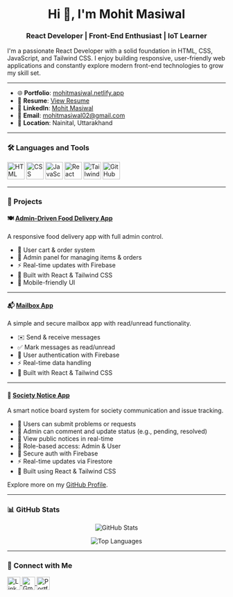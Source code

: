   <h1 align="center">Hi 👋, I'm Mohit Masiwal</h1>
<h3 align="center">React Developer | Front-End Enthusiast | IoT Learner</h3>

I'm a passionate React Developer with a solid foundation in HTML, CSS, JavaScript, and Tailwind CSS. I enjoy building responsive, user-friendly web applications and constantly explore modern front-end technologies to grow my skill set.

---

- 🌐 **Portfolio**: [mohitmasiwal.netlify.app](https://curious-frangollo-29cca9.netlify.app/)
- 📄 **Resume**: [View Resume](https://drive.google.com/file/d/1vVeyYM1X-s08C2U-f4PoTGeClW-YL65-/view?usp=sharing)
- 💼 **LinkedIn**: [Mohit Masiwal](https://www.linkedin.com/in/mohit-masiwal-0b08b1324)
- 📧 **Email**: mohitmasiwal02@gmail.com
- 📍 **Location**: Nainital, Uttarakhand

---

### 🛠 Languages and Tools

<p align="left">
  <img src="https://img.icons8.com/color/48/000000/html-5.png" alt="HTML" height="40"/>
  <img src="https://img.icons8.com/color/48/000000/css3.png" alt="CSS" height="40"/>
  <img src="https://img.icons8.com/color/48/000000/javascript.png" alt="JavaScript" height="40"/>
  <img src="https://img.icons8.com/color/48/000000/react-native.png" alt="React" height="40"/>
  <img src="https://img.icons8.com/color/48/000000/tailwindcss.png" alt="Tailwind CSS" height="40"/>
  <img src="https://img.icons8.com/color/48/000000/github.png" alt="GitHub" height="40"/>
</p>

---

### 📂 Projects

#### 🍽️ [Admin-Driven Food Delivery App](https://github.com/mohitmasiwal/Adminfoodapp)  
A responsive food delivery app with full admin control.  
- 🛒 User cart & order system  
- 🔐 Admin panel for managing items & orders  
- ⚡ Real-time updates with Firebase  
- 🎨 Built with React & Tailwind CSS  
- 📱 Mobile-friendly UI  

---

#### 📬 [Mailbox App](https://github.com/mohitmasiwal/mailbox)  
A simple and secure mailbox app with read/unread functionality.  
- ✉️ Send & receive messages  
- ✅ Mark messages as read/unread  
- 🔐 User authentication with Firebase  
- ⚡ Real-time data handling  
- 🎨 Built with React & Tailwind CSS  

---

#### 🏢 [Society Notice App](https://github.com/mohitmasiwal/society_noticebord)  
A smart notice board system for society communication and issue tracking.  
- 📝 Users can submit problems or requests  
- 💬 Admin can comment and update status (e.g., pending, resolved)  
- 📢 View public notices in real-time  
- 👥 Role-based access: Admin & User  
- 🔐 Secure auth with Firebase  
- ⚡ Real-time updates via Firestore  
- 🎨 Built using React & Tailwind CSS  

Explore more on my [GitHub Profile](https://github.com/mohitmasiwal).

---

### 📊 GitHub Stats

<p align="center">
  <img src="https://github-readme-stats.vercel.app/api?username=mohitmasiwal&show_icons=true&theme=radical" alt="GitHub Stats"/>
</p>
<p align="center">
  <img src="https://github-readme-stats.vercel.app/api/top-langs/?username=mohitmasiwal&layout=compact&theme=radical" alt="Top Languages"/>
</p>

---

### 🤝 Connect with Me

<p align="left">
  <a href="https://www.linkedin.com/in/mohit-masiwal-0b08b1324" target="_blank">
    <img align="center" src="https://img.icons8.com/fluent/48/000000/linkedin.png" alt="LinkedIn" height="30" width="30" />
  </a>
  <a href="mailto:mohitmasiwal02@gmail.com" target="_blank">
    <img align="center" src="https://img.icons8.com/fluent/48/000000/gmail.png" alt="Gmail" height="30" width="30" />
  </a>
  <a href="https://curious-frangollo-29cca9.netlify.app/" target="_blank">
    <img align="center" src="https://img.icons8.com/fluent/48/000000/domain.png" alt="Portfolio" height="30" width="30" />
  </a>
</p>
